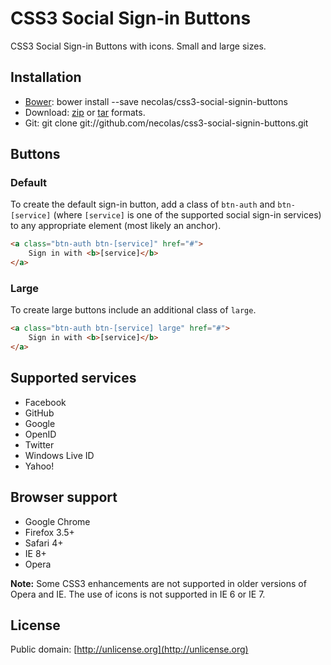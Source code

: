 # CSS3 Social Sign-in Buttons

CSS3 Social Sign-in Buttons with icons. Small and large sizes.

## Installation

* [Bower](http://bower.io/): bower install --save necolas/css3-social-signin-buttons
* Download:
  [zip](http://github.com/necolas/css3-social-signin-buttons/zipball/master) or
  [tar](http://github.com/necolas/css3-social-signin-buttons/tarball/master)
  formats.
* Git: git clone git://github.com/necolas/css3-social-signin-buttons.git

## Buttons

### Default

To create the default sign-in button, add a class of `btn-auth` and
`btn-[service]` (where `[service]` is one of the supported social sign-in
services) to any appropriate element (most likely an anchor).

```html
<a class="btn-auth btn-[service]" href="#">
    Sign in with <b>[service]</b>
</a>
```

### Large

To create large buttons include an additional class of `large`.

```html
<a class="btn-auth btn-[service] large" href="#">
    Sign in with <b>[service]</b>
</a>
```

## Supported services

* Facebook
* GitHub
* Google
* OpenID
* Twitter
* Windows Live ID
* Yahoo!

## Browser support

* Google Chrome
* Firefox 3.5+
* Safari 4+
* IE 8+
* Opera

**Note:** Some CSS3 enhancements are not supported in older versions of Opera
and IE. The use of icons is not supported in IE 6 or IE 7.

## License

Public domain: [http://unlicense.org](http://unlicense.org)
